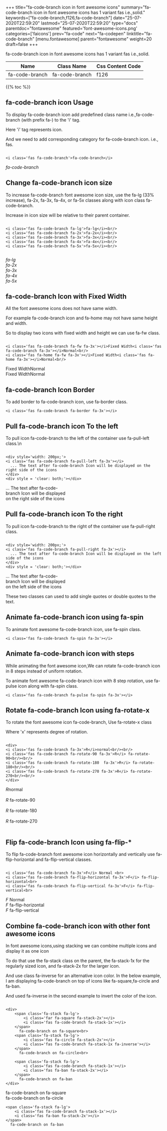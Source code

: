 +++
title="fa-code-branch icon in font awesome icons"
summary="fa-code-branch icon in font awesome icons has 1 variant fas i.e.,solid."
keywords=["fa-code-branch,f126,fa-code-branch"]
date="25-07-2020T22:59:20"
lastmod="25-07-2020T22:59:20"
type="docs"
parentdoc="fontawesome"
featured='font-awesome-icons.png'
categories=['faicons']
prev="fa-code"
next="fa-codepen"
linktitle="fa-code-branch"
[menu.fontawesome]
parent="fontawesome"
weight=20
draft=false
+++


fa-code-branch icon in font awesome icons has 1 variant fas i.e.,solid.

<div class='table-responsive'><table class='table'><thead><tr><th>Name</th><th>Class Name</th><th>Css Content Code</th></tr></thead><tbody><tr><td>fa-code-branch</td><td>fa-code-branch</td><td>f126</td></tr></tbody></table></div>


{{% toc %}}


## fa-code-branch icon Usage

To display fa-code-branch icon add predefined class name i.e.,fa-code-branch (with prefix fa-) to the 'i' tag.

Here 'i' tag represents icon.

And we need to add corresponding category for fa-code-branch icon. i.e., fas.


```

<i class='fas fa-code-branch'>fa-code-branch</i>
```

<i class='fas fa-code-branch'>fa-code-branch</i>




## Change fa-code-branch icon size
To increase fa-code-branch font awesome icon size, use the fa-lg (33% increase), fa-2x, fa-3x, fa-4x, or fa-5x classes along with icon class fa-code-branch.

Increase in icon size will be relative to their parent container. 

```

<i class='fas fa-code-branch fa-lg'>fa-lg</i><br/>
<i class='fas fa-code-branch fa-2x'>fa-2x</i><br/>
<i class='fas fa-code-branch fa-3x'>fa-3x</i><br/>
<i class='fas fa-code-branch fa-4x'>fa-4x</i><br/>
<i class='fas fa-code-branch fa-5x'>fa-5x</i><br/>
            
```

<i class='fas fa-code-branch fa-lg'>fa-lg</i><br/>
<i class='fas fa-code-branch fa-2x'>fa-2x</i><br/>
<i class='fas fa-code-branch fa-3x'>fa-3x</i><br/>
<i class='fas fa-code-branch fa-4x'>fa-4x</i><br/>
<i class='fas fa-code-branch fa-5x'>fa-5x</i><br/>
            



## fa-code-branch Icon with Fixed Width 

All the font awesome icons does not have same width.

For example fa-code-branch icon and fa-home may not have same height and width.

So to display two icons with fixed width and height we can use fa-fw class.


```

<i class='fas fa-code-branch fa-fw fa-3x'></i>Fixed Width<i class='fas fa-code-branch fa-3x'></i>Normal<br/>
<i class='fas fa-home fa-fw fa-3x'></i>Fixed Width<i class='fas fa-home fa-3x'></i>Normal<br/>
```

<i class='fas fa-code-branch fa-fw fa-3x'></i>Fixed Width<i class='fas fa-code-branch fa-3x'></i>Normal<br/>
<i class='fas fa-home fa-fw fa-3x'></i>Fixed Width<i class='fas fa-home fa-3x'></i>Normal<br/>



## fa-code-branch Icon Border 

To add border to fa-code-branch icon, use fa-border class.


```
<i class='fas fa-code-branch fa-border fa-3x'></i>

```
<i class='fas fa-code-branch fa-border fa-3x'></i>





## Pull fa-code-branch icon To the left

To pull icon fa-code-branch to the left of the container use fa-pull-left class.\n

```

<div style='width: 200px;'>
<i class='fas fa-code-branch fa-pull-left fa-3x'></i>
  ... The text after fa-code-branch Icon will be displayed on the right side of the icons
</div>
<div style = 'clear: both;'></div>
```

<div style='width: 200px;'>
<i class='fas fa-code-branch fa-pull-left fa-3x'></i>
  ... The text after fa-code-branch Icon will be displayed on the right side of the icons
</div>
<div style = 'clear: both;'></div>




## Pull fa-code-branch icon To the right
To pull icon fa-code-branch to the right of the container use fa-pull-right class.

```

<div style='width: 200px;'>
<i class='fas fa-code-branch fa-pull-right fa-3x'></i>
  ... The text after fa-code-branch Icon will be displayed on the left side of the icons
</div>
<div style = 'clear: both;'></div>
```

<div style='width: 200px;'>
<i class='fas fa-code-branch fa-pull-right fa-3x'></i>
  ... The text after fa-code-branch Icon will be displayed on the left side of the icons
</div>
<div style = 'clear: both;'></div>

These two classes can used to add single quotes or double quotes to the text.


## Animate fa-code-branch icon using fa-spin
To animate font awesome fa-code-branch icon, use fa-spin class.

```
<i class='fas fa-code-branch fa-spin fa-3x'></i>
```
<i class='fas fa-code-branch fa-spin fa-3x'></i>




## Animate fa-code-branch icon with steps
While animating the font awesome icon,We can rotate fa-code-branch icon in 8 steps instead of uniform rotation.

To animate font awesome fa-code-branch icon with 8 step rotation, use fa-pulse icon along with fa-spin class.


```
<i class='fas fa-code-branch fa-pulse fa-spin fa-3x'></i>

```
<i class='fas fa-code-branch fa-pulse fa-spin fa-3x'></i>





## Rotate fa-code-branch Icon using fa-rotate-x
To rotate the font awesome icon fa-code-branch, Use fa-rotate-x class

Where 'x' represents degree of rotation.


```

<div>
<i class='fas fa-code-branch fa-3x'>R</i>normal<br/><br/>
<i class='fas fa-code-branch fa-rotate-90 fa-3x'>R</i> fa-rotate-90<br/><br/> 
<i class='fas fa-code-branch fa-rotate-180  fa-3x'>R</i> fa-rotate-180<br/><br/> 
<i class='fas fa-code-branch fa-rotate-270 fa-3x'>R</i> fa-rotate-270<br/><br/>
</div>
```

<div>
<i class='fas fa-code-branch fa-3x'>R</i>normal<br/><br/>
<i class='fas fa-code-branch fa-rotate-90 fa-3x'>R</i> fa-rotate-90<br/><br/> 
<i class='fas fa-code-branch fa-rotate-180  fa-3x'>R</i> fa-rotate-180<br/><br/> 
<i class='fas fa-code-branch fa-rotate-270 fa-3x'>R</i> fa-rotate-270<br/><br/>
</div>




## Flip fa-code-branch Icon using fa-flip-*
To flip fa-code-branch font awesome icon horizontally and vertically use fa-flip-horizontal and fa-flip-vertical classes. 

```

<i class='fas fa-code-branch fa-3x'>F</i> Normal <br>
<i class='fas fa-code-branch fa-flip-horizontal fa-3x'>F</i> fa-flip-horizontal<br>
<i class='fas fa-code-branch fa-flip-vertical fa-3x'>F</i> fa-flip-vertical<br>
```

<i class='fas fa-code-branch fa-3x'>F</i> Normal <br>
<i class='fas fa-code-branch fa-flip-horizontal fa-3x'>F</i> fa-flip-horizontal<br>
<i class='fas fa-code-branch fa-flip-vertical fa-3x'>F</i> fa-flip-vertical<br>




## Combine fa-code-branch icon with other font awesome icons
In font awesome icons,using stacking we can combine multiple icons and display it as one icon 

To do that use the fa-stack class on the parent, the fa-stack-1x for the regularly sized icon, and fa-stack-2x for the larger icon.

And use class fa-inverse for an alternative icon color. 
In the below example, I am displaying fa-code-branch on top of icons like fa-square,fa-circle and fa-ban.

And used fa-inverse in the second example to invert the color of the icon.

```

<div>
    <span class='fa-stack fa-lg'>
        <i class='far fa-square fa-stack-2x'></i>
        <i class='fas fa-code-branch fa-stack-1x'></i>
    </span>
      fa-code-branch on fa-square<br>
    <span class='fa-stack fa-lg'>
        <i class='fas fa-circle fa-stack-2x'></i>
        <i class='fas fa-code-branch fa-stack-1x fa-inverse'></i>
    </span>
      fa-code-branch on fa-circle<br>

    <span class='fa-stack fa-lg'>
        <i class='fas fa-code-branch fa-stack-1x'></i>
        <i class='fas fa-ban fa-stack-2x'></i>
    </span>
      fa-code-branch on fa-ban
</div>
```

<div>
    <span class='fa-stack fa-lg'>
        <i class='far fa-square fa-stack-2x'></i>
        <i class='fas fa-code-branch fa-stack-1x'></i>
    </span>
      fa-code-branch on fa-square<br>
    <span class='fa-stack fa-lg'>
        <i class='fas fa-circle fa-stack-2x'></i>
        <i class='fas fa-code-branch fa-stack-1x fa-inverse'></i>
    </span>
      fa-code-branch on fa-circle<br>

    <span class='fa-stack fa-lg'>
        <i class='fas fa-code-branch fa-stack-1x'></i>
        <i class='fas fa-ban fa-stack-2x'></i>
    </span>
      fa-code-branch on fa-ban
</div>






